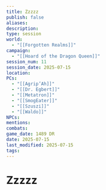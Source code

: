 ```yaml
---
title: Zzzzz
publish: false
aliases: 
description: 
type: session
world:
  - "[[Forgotten Realms]]"
campaign:
  - "[[Hoard of the Dragon Queen]]"
session_num: 11
session_date: 2025-07-15
location: 
PCs:
  - "[[Agrip’Ah]]"
  - "[[Dr. Egbert]]"
  - "[[Metatron]]"
  - "[[SmogEater]]"
  - "[[Szuszi]]"
  - "[[Waldo]]"
NPCs: 
mentions: 
combats: 
game_date: 1489 DR
date: 2025-07-15
last_modified: 2025-07-15
tags:
---
```

# Zzzzz
